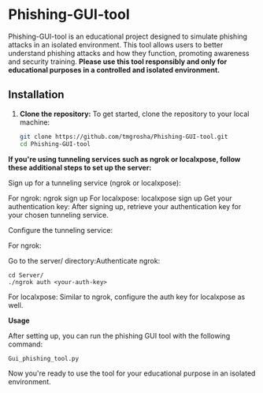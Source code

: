 # Phishing-GUI-tool
Phishing-GUI-tool is an educational project designed to simulate phishing attacks in an isolated environment. This tool allows users to better understand phishing attacks and how they function, promoting awareness and security training. **Please use this tool responsibly and only for educational purposes in a controlled and isolated environment.**

## Installation

1. **Clone the repository:**
   To get started, clone the repository to your local machine:
   ```bash
   git clone https://github.com/tmgrosha/Phishing-GUI-tool.git
   cd Phishing-GUI-tool

**If you're using tunneling services such as ngrok or localxpose, follow these additional steps to set up the server:**

Sign up for a tunneling service (ngrok or localxpose):

For ngrok: ngrok sign up
For localxpose: localxpose sign up
Get your authentication key: After signing up, retrieve your authentication key for your chosen tunneling service.

Configure the tunneling service:

For ngrok:

Go to the server/ directory:Authenticate ngrok:

    cd Server/
    ./ngrok auth <your-auth-key>


For localxpose: Similar to ngrok, configure the auth key for localxpose as well.

**Usage**

After setting up, you can run the phishing GUI tool with the following command:


   
    Gui_phishing_tool.py

Now you're ready to use the tool for your educational purpose in an isolated environment.

